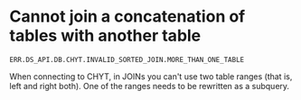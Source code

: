 # Cannot join a concatenation of tables with another table

`ERR.DS_API.DB.CHYT.INVALID_SORTED_JOIN.MORE_THAN_ONE_TABLE`

When connecting to CHYT, in JOINs you can't use two table ranges
(that is, left and right both). One of the ranges needs to be rewritten as a subquery.
